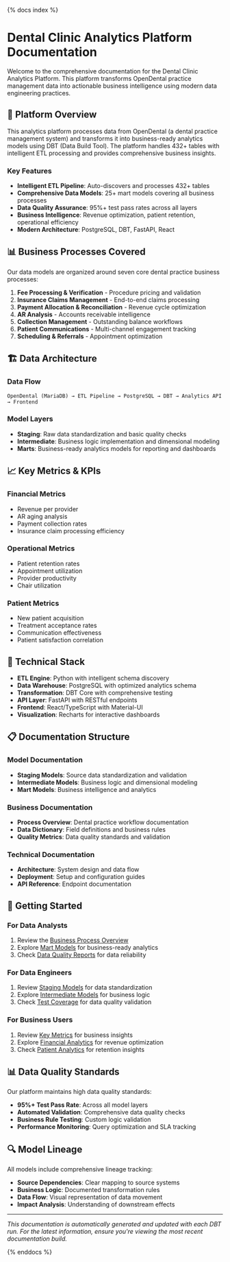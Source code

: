 {% docs index %}

# Dental Clinic Analytics Platform Documentation

Welcome to the comprehensive documentation for the Dental Clinic Analytics Platform. This platform 
transforms OpenDental practice management data into actionable business intelligence using modern
 data engineering practices.

## 🏥 Platform Overview

This analytics platform processes data from OpenDental (a dental practice management system) and
 transforms it into business-ready analytics models using DBT (Data Build Tool). The platform
  handles 432+ tables with intelligent ETL processing and provides comprehensive business insights.

### Key Features
- **Intelligent ETL Pipeline**: Auto-discovers and processes 432+ tables
- **Comprehensive Data Models**: 25+ mart models covering all business processes
- **Data Quality Assurance**: 95%+ test pass rates across all layers
- **Business Intelligence**: Revenue optimization, patient retention, operational efficiency
- **Modern Architecture**: PostgreSQL, DBT, FastAPI, React

## 📊 Business Processes Covered

Our data models are organized around seven core dental practice business processes:

1. **Fee Processing & Verification** - Procedure pricing and validation
2. **Insurance Claims Management** - End-to-end claims processing
3. **Payment Allocation & Reconciliation** - Revenue cycle optimization
4. **AR Analysis** - Accounts receivable intelligence
5. **Collection Management** - Outstanding balance workflows
6. **Patient Communications** - Multi-channel engagement tracking
7. **Scheduling & Referrals** - Appointment optimization

## 🏗️ Data Architecture

### Data Flow
```
OpenDental (MariaDB) → ETL Pipeline → PostgreSQL → DBT → Analytics API → Frontend
```

### Model Layers
- **Staging**: Raw data standardization and basic quality checks
- **Intermediate**: Business logic implementation and dimensional modeling
- **Marts**: Business-ready analytics models for reporting and dashboards

## 📈 Key Metrics & KPIs

### Financial Metrics
- Revenue per provider
- AR aging analysis
- Payment collection rates
- Insurance claim processing efficiency

### Operational Metrics
- Patient retention rates
- Appointment utilization
- Provider productivity
- Chair utilization

### Patient Metrics
- New patient acquisition
- Treatment acceptance rates
- Communication effectiveness
- Patient satisfaction correlation

## 🔧 Technical Stack

- **ETL Engine**: Python with intelligent schema discovery
- **Data Warehouse**: PostgreSQL with optimized analytics schema
- **Transformation**: DBT Core with comprehensive testing
- **API Layer**: FastAPI with RESTful endpoints
- **Frontend**: React/TypeScript with Material-UI
- **Visualization**: Recharts for interactive dashboards

## 📋 Documentation Structure

### Model Documentation
- **Staging Models**: Source data standardization and validation
- **Intermediate Models**: Business logic and dimensional modeling
- **Mart Models**: Business intelligence and analytics

### Business Documentation
- **Process Overview**: Dental practice workflow documentation
- **Data Dictionary**: Field definitions and business rules
- **Quality Metrics**: Data quality standards and validation

### Technical Documentation
- **Architecture**: System design and data flow
- **Deployment**: Setup and configuration guides
- **API Reference**: Endpoint documentation

## 🎯 Getting Started

### For Data Analysts
1. Review the [Business Process Overview](dental_process_overview)
2. Explore [Mart Models](marts) for business-ready analytics
3. Check [Data Quality Reports](quality) for data reliability

### For Data Engineers
1. Review [Staging Models](staging) for data standardization
2. Explore [Intermediate Models](intermediate) for business logic
3. Check [Test Coverage](tests) for data quality validation

### For Business Users
1. Review [Key Metrics](marts) for business insights
2. Explore [Financial Analytics](marts) for revenue optimization
3. Check [Patient Analytics](marts) for retention insights

## 📊 Data Quality Standards

Our platform maintains high data quality standards:
- **95%+ Test Pass Rate**: Across all model layers
- **Automated Validation**: Comprehensive data quality checks
- **Business Rule Testing**: Custom logic validation
- **Performance Monitoring**: Query optimization and SLA tracking

## 🔍 Model Lineage

All models include comprehensive lineage tracking:
- **Source Dependencies**: Clear mapping to source systems
- **Business Logic**: Documented transformation rules
- **Data Flow**: Visual representation of data movement
- **Impact Analysis**: Understanding of downstream effects

---

*This documentation is automatically generated and updated with each DBT run. For the latest
 information, ensure you're viewing the most recent documentation build.*

{% enddocs %} 